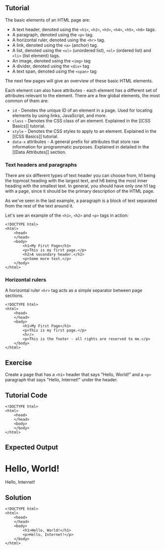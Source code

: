 Tutorial
--------

The basic elements of an HTML page are:

* A text header, denoted using the `<h1>`, `<h2>`, `<h3>`, `<h4>`, `<h5>`, `<h6>` tags.
* A paragraph, denoted using the `<p>` tag.
* A horizontal ruler, denoted using the `<hr>` tag.
* A link, denoted using the `<a>` (anchor) tag.
* A list, denoted using the `<ul>` (unordered list), `<ol>` (ordered list) and `<li>` (list element) tags.
* An image, denoted using the `<img>` tag
* A divider, denoted using the `<div>` tag
* A text span, denoted using the `<span>` tag

The next few pages will give an overview of these basic HTML elements.

Each element can also have attributes - each element has a different set of attributes relevant to the element. There
are a few global elements, the most common of them are:

* `id` - Denotes the unique ID of an element in a page. Used for locating elements by using links, JavaScript, and more.
* `class` - Denotes the CSS class of an element. Explained in the [[CSS Basics]] tutorial.
* `style` - Denotes the CSS styles to apply to an element. Explained in the [[CSS Basics]] tutorial.
* `data-x` attributes - A general prefix for attributes that store raw information for programmatic purposes. 
Explained in detailed in the [[Data Attributes]] section.

### Text headers and paragraphs

There are six different types of text header you can choose from, h1 being the topmost heading with the largest
text, and h6 being the most inner heading with the smallest text. In general, you should have only one h1 tag
with a page, since it should be the primary description of the HTML page.

As we've seen in the last example, a paragraph is a block of text separated from the rest of the text around it.

Let's see an example of the `<h1>`, `<h2>` and `<p>` tags in action:

    <!DOCTYPE html>
    <html>
        <head>
        </head>
        <body>
            <h1>My First Page</h1>
            <p>This is my first page.</p>
            <h2>A secondary header.</h2>
            <p>Some more text.</p>
        </body>
    </html>

### Horizontal rulers

A horizontal ruler `<hr>` tag acts as a simple separator between page sections.

    <!DOCTYPE html>
    <html>
        <head>
        </head>
        <body>
            <h1>My First Page</h1>
            <p>This is my first page.</p>
            <hr/>
            <p>This is the footer - all rights are reserved to me.</p>
        </body>
    </html>



Exercise
--------

Create a page that has a ```<h1>``` header that says "Hello, World!" and a ```<p>``` paragraph that says "Hello, Internet!" under the header.


Tutorial Code
-------------

    <!DOCTYPE html>
    <html>
        <head>
        </head>
        <body>
        </body>
    </html>
    
Expected Output
---------------

# Hello, World!
Hello, Internet!

Solution
--------

    <!DOCTYPE html>
    <html>
        <head>
        </head>
        <body>
            <h1>Hello, World!</h1>
            <p>Hello, Internet!</p>
        </body>
    </html>
